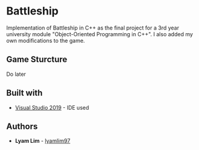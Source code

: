 # Battleship

Implementation of Battleship in C++ as the final project for a 3rd year university module "Object-Oriented Programming in C++". I also added my own modifications to the game. 

## Game Sturcture

Do later

## Built with

* [Visual Studio 2019](https://visualstudio.microsoft.com/vs/) - IDE used

## Authors

* **Lyam Lim** - [lyamlim97](https://github.com/lyamlim97)